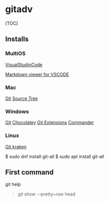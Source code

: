 # gitadv

[TOC]

## Installs

### MultiOS

[VisualStudioCode](https://code.visualstudio.com/download)

[Markdown viewer for VSCODE](https://marketplace.visualstudio.com/items?itemName=hbrok.markdown-preview-bitbucket)

### Mac
[Git](https://git-scm.com/download/mac)
[Source Tree](https://www.sourcetreeapp.com/)

### Windows
[Git](https://git-scm.com/download/win)
[Chocolatey](https://chocolatey.org/packages/git)
[Git Extensions](http://gitextensions.github.io/)
[Commander](http://cmder.net/)

### Linux
[Git kraken](https://www.gitkraken.com/download)

$ sudo dnf install git-all
$ sudo apt install git-all

## First command
git help

>git show --pretty=raw head
